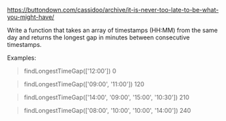 https://buttondown.com/cassidoo/archive/it-is-never-too-late-to-be-what-you-might-have/

Write a function that takes an array of timestamps (HH:MM) from the same day and returns the longest gap in minutes between consecutive timestamps.

Examples:

> findLongestTimeGap(['12:00'])
> 0

> findLongestTimeGap(['09:00', '11:00'])
> 120

> findLongestTimeGap(['14:00', '09:00', '15:00', '10:30'])
> 210

> findLongestTimeGap(['08:00', '10:00', '10:00', '14:00'])
> 240
